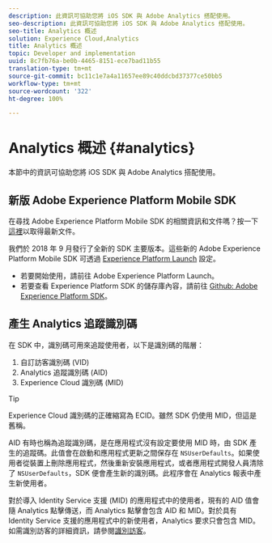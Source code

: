 ```yaml
---
description: 此資訊可協助您將 iOS SDK 與 Adobe Analytics 搭配使用。
seo-description: 此資訊可協助您將 iOS SDK 與 Adobe Analytics 搭配使用。
seo-title: Analytics 概述
solution: Experience Cloud,Analytics
title: Analytics 概述
topic: Developer and implementation
uuid: 8c7fb76a-be0b-4465-8151-ece7bad11b55
translation-type: tm+mt
source-git-commit: bc11c1e7a4a11657ee89c40ddcbd37377ce50bb5
workflow-type: tm+mt
source-wordcount: '322'
ht-degree: 100%

---
```



# Analytics 概述 {#analytics}

本節中的資訊可協助您將 iOS SDK 與 Adobe Analytics 搭配使用。

## 新版 Adobe Experience Platform Mobile SDK

在尋找 Adobe Experience Platform Mobile SDK 的相關資訊和文件嗎？按一下[這裡](https://aep-sdks.gitbook.io/docs/)以取得最新文件。

我們於 2018 年 9 月發行了全新的 SDK 主要版本。這些新的 Adobe Experience Platform Mobile SDK 可透過 [Experience Platform Launch](https://www.adobe.com/tw/experience-platform/launch.html) 設定。

* 若要開始使用，請前往 Adobe Experience Platform Launch。
* 若要查看 Experience Platform SDK 的儲存庫內容，請前往 [Github: Adobe Experience Platform SDK](https://github.com/Adobe-Marketing-Cloud/acp-sdks)。

## 產生 Analytics 追蹤識別碼

在 SDK 中，識別碼可用來追蹤使用者，以下是識別碼的階層：

1. 自訂訪客識別碼 (VID)
1. Analytics 追蹤識別碼 (AID)
1. Experience Cloud 識別碼 (MID)

>[!TIP]
>
>Experience Cloud 識別碼的正確縮寫為 ECID。雖然 SDK 仍使用 MID，但這是舊稱。

AID 有時也稱為追蹤識別碼，是在應用程式沒有設定要使用 MID 時，由 SDK 產生的追蹤碼。此值會在啟動和應用程式更新之間保存在 `NSUserDefaults`。如果使用者從裝置上刪除應用程式，然後重新安裝應用程式，或者應用程式開發人員清除了 `NSUserDefaults`，SDK 便會產生新的識別碼。此程序會在 Analytics 報表中產生新使用者。

對於導入 Identity Service 支援 (MID) 的應用程式中的使用者，現有的 AID 值會隨 Analytics 點擊傳送，而 Analytics 點擊會包含 AID 和 MID。對於具有 Identity Service 支援的應用程式中的新使用者，Analytics 要求只會包含 MID。如需識別訪客的詳細資訊，請參閱[識別訪客](https://docs.adobe.com/content/help/zh-Hant/analytics/export/analytics-data-feed/data-feed-contents/datafeeds-visid.html)。
